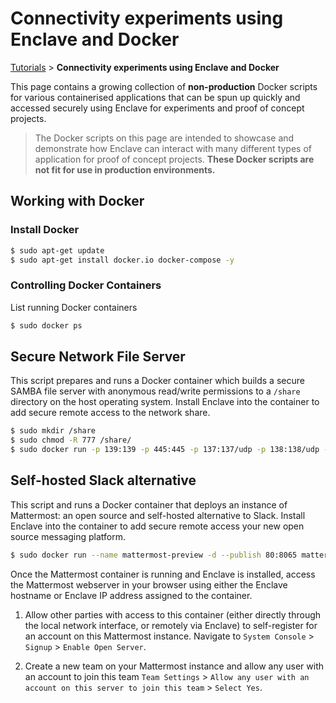 # Connectivity experiments using Enclave and Docker

[Tutorials](/tutorials) > **Connectivity experiments using Enclave and Docker**

This page contains a growing collection of **non-production** Docker scripts for various containerised applications that can be spun up quickly and accessed securely using Enclave for experiments and proof of concept projects.

> The Docker scripts on this page are intended to showcase and demonstrate how Enclave can interact with many different types of application for proof of concept projects. **These Docker scripts are not fit for use in production environments.**

## Working with Docker

### Install Docker

```bash
$ sudo apt-get update
$ sudo apt-get install docker.io docker-compose -y
```

### Controlling Docker Containers

List running Docker containers

```bash
$ sudo docker ps
```

## Secure Network File Server

This script prepares and runs a Docker container which builds a secure SAMBA file server with anonymous read/write permissions to a `/share` directory on the host operating system. Install Enclave into the container to add secure remote access to the network share.

```bash
$ sudo mkdir /share
$ sudo chmod -R 777 /share/
$ sudo docker run -p 139:139 -p 445:445 -p 137:137/udp -p 138:138/udp -v /share:/share -d sixeyed/samba -s "share;/share;yes;no;yes;all"
```

## Self-hosted Slack alternative

This script and runs a Docker container that deploys an instance of Mattermost: an open source and self-hosted alternative to Slack. Install Enclave into the container to add secure remote access your new open source messaging platform.

```bash
$ sudo docker run --name mattermost-preview -d --publish 80:8065 mattermost/mattermost-preview
```

Once the Mattermost container is running and Enclave is installed, access the Mattermost webserver in your browser using either the Enclave hostname or Enclave IP address assigned to the container.

1. Allow other parties with access to this container (either directly through the local network interface, or remotely via Enclave) to self-register for an account on this Mattermost instance. Navigate to `System Console` > `Signup` > `Enable Open Server`.

1. Create a new team on your Mattermost instance and allow any user with an account to join this team `Team Settings` > `Allow any user with an account on this server to join this team` > `Select Yes`.
